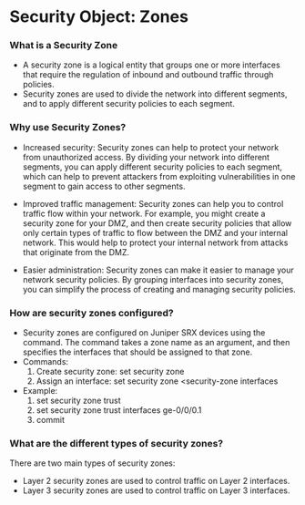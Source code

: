 # Security Object: Zones
### What is a Security Zone
- A security zone is a logical entity that groups one or more interfaces that require the regulation of inbound and outbound traffic through policies.
- Security zones are used to divide the network into different segments, and to apply different security policies to each segment.

### Why use Security Zones?
- Increased security: Security zones can help to protect your network from unauthorized access. By dividing your network into different segments, you can apply different security policies to each segment, which can help to prevent attackers from exploiting vulnerabilities in one segment to gain access to other segments.

- Improved traffic management: Security zones can help you to control traffic flow within your network. For example, you might create a security zone for your DMZ, and then create security policies that allow only certain types of traffic to flow between the DMZ and your internal network. This would help to protect your internal network from attacks that originate from the DMZ.

- Easier administration: Security zones can make it easier to manage your network security policies. By grouping interfaces into security zones, you can simplify the process of creating and managing security policies.

### How are security zones configured?
- Security zones are configured on Juniper SRX devices using the <security-zone> command. The <security-zone> command takes a zone name as an argument, and then specifies the interfaces that should be assigned to that zone.
- Commands:
    1. Create security zone: set security zone <security-zone-name>
    2. Assign an interface: set security zone <security-zone <name> interfaces <interface-name>
- Example:
    1. set security zone trust
    2. set security zone trust interfaces ge-0/0/0.1
    3. commit

### What are the different types of security zones?
There are two main types of security zones:
- Layer 2 security zones are used to control traffic on Layer 2 interfaces.
- Layer 3 security zones are used to control traffic on Layer 3 interfaces.
